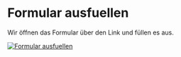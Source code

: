 # Formular ausfuellen

Wir öffnen das Formular über den Link und füllen es aus.

[![Formular ausfuellen](../../assets/images/de/i-doit-pro-add-ons/forms/ausfuellen/fillout.gif)](../../assets/images/de/i-doit-pro-add-ons/forms/ausfuellen/fillout.gif)